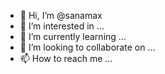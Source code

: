- 👋 Hi, I’m @sanamax
- 👀 I’m interested in ...
- 🌱 I’m currently learning ...
- 💞️ I’m looking to collaborate on ...
- 📫 How to reach me ...

<!---
sanamax/sanamax is a ✨ special ✨ repository because its `README.md` (this file) appears on your GitHub profile.
You can click the Preview link to take a look at your changes.
--->
